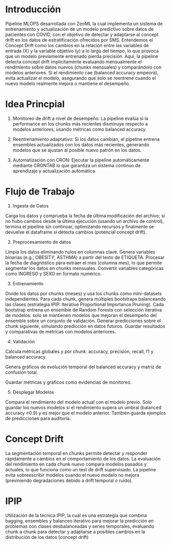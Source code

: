 # Introducción
Pipeline MLOPS desarrollada con ZenML la cual implementa un sistema de entrenamiento y actualización de un modelo predictivo sobre datos de pacientes con COVID, con el objetivo de detectar y adaptarse al concept drift en los datos de estratificación ofrecidos por SMS. Entendemos el Concept Drift como los cambios en la relación entre las variables de entrada (X) y la variable objetivo (y) a lo largo del tiempo, lo que provoca que un modelo previamente entrenado pierda precisión. Aquí, la pipeline detecta concept drift implícitamente evaluando mensualmente el rendimiento sobre datos nuevos (chunks mensuales) y comparándolo con modelos anteriores. Si el rendimiento cae (balanced accuracy empeora), evita actualizar el modelo, asegurando que solo se reentrene cuando el nuevo modelo realmente mejora o mantiene el desempeño.

# Idea Princpial 
1. Monitoreo de drift a nivel de desempeño: La pipeline evalúa si la performance en los chunks más recientes disminuye respecto a modelos anteriores, usando métricas como balanced accuracy.


2. Reentrenamiento adaptativo: Si los datos cambian, el pipeline entrena ensembles actualizados con los datos más recientes, generando modelos que se ajustan al posible nuevo patrón en los datos.


3. Automatización con CRON: Ejecutar la pipeline automáticamente mediante CRONTAB lo que garantiza un sistema continuo de aprendizaje y actualización automática.

# Flujo de Trabajo 
1. Ingesta de Datos 


Carga los datos y comprueba la fecha de última modificación del archivo; si no hubo cambios desde la última ejecución (usando un archivo de control), termina el pipeline sin continuar, optimizando recursos y finalmente se devuelve el dataframe si detecta cambios (potencial concept drift).


2. Preprocesamiento de datos


Limpia los datos eliminando nulos en columnas clave. Genera variables binarias (e.g., OBESITY, ASTHMA) a partir del texto de ETIQUETA. Procesar la fecha de diagnóstico para extraer el mes (columna mes), lo que permite segmentar los datos en chunks mensuales. Convertir variables categóricas como INGRESO y SEXO en formato numérico.


3. Entrenamiento


Divide los datos por chunks (meses) y usa los chunks como mini-datasets independientes. Para cada chunk, genera múltiples bootstraps balanceando las clases (estrategia IPIP: Iterative Proportional Importance Pruning). Cada bootstrap entrena un ensemble de Random Forests con selección iterativa de modelos: solo se mantienen modelos que mejoran el desempeño del ensemble sobre un conjunto de validación. Generar predicciones sobre el chunk siguiente, simulando predicción en datos futuros. Guardar resultados y comparativas de métricas con modelos anteriores.


4. Validación


Calcula métricas globales y por chunk: accuracy, precision, recall, f1 y balanced accuracy.


Genera gráficos de evolución temporal del balanced accuracy y matriz de confusión total.


Guardar métricas y gráficos como evidencias de monitoreo.


5. Desplegar Modelos


Compara el rendimiento del modelo actual con el modelo previo. Solo guardar los nuevos modelos si el rendimiento supera un umbral (balanced accuracy ≥0.9) y es mejor que el modelo anterior. También guarda ejemplos de predicciones para auditoría.

# Concept Drift
La segmentación temporal en chunks permite detectar y responder rápidamente a cambios en el comportamiento de los datos. La evaluación del rendimiento en cada chunk nuevo compara modelos pasados y actuales, lo que funciona como un test de drift supervisado. La pipeline evita sobreescribir modelos cuando el nuevo modelo no mejora (previniendo degradaciones debido a drift temporal o ruido).

# IPIP 
Utilización de la técnica IPIP, la cual es una estrategia que combina bagging, ensembles y balanceo iterativo para mejorar la predicción en problemas con clases desbalanceadas y series temporales, evaluando chunk a chunk para detectar y adaptarse a posibles cambios en la distribución de los datos (concept drift)

